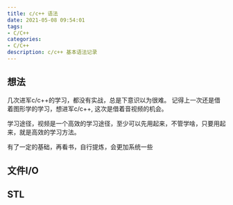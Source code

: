 ```yaml
---
title: c/c++ 语法
date: 2021-05-08 09:54:01
tags:
- C/C++
categories:
- C/C++
description: c/c++ 基本语法记录
---
```


## 想法

几次进军c/c++的学习，都没有实战，总是下意识以为很难。
记得上一次还是借着图形学的学习，想进军c/c++, 这次是借着音视频的机会。

学习途径，视频是一个高效的学习途径，至少可以先用起来，不管学啥，只要用起来，就是高效的学习方法。

有了一定的基础，再看书，自行提炼，会更加系统一些

## 文件I/O

## STL

## 
